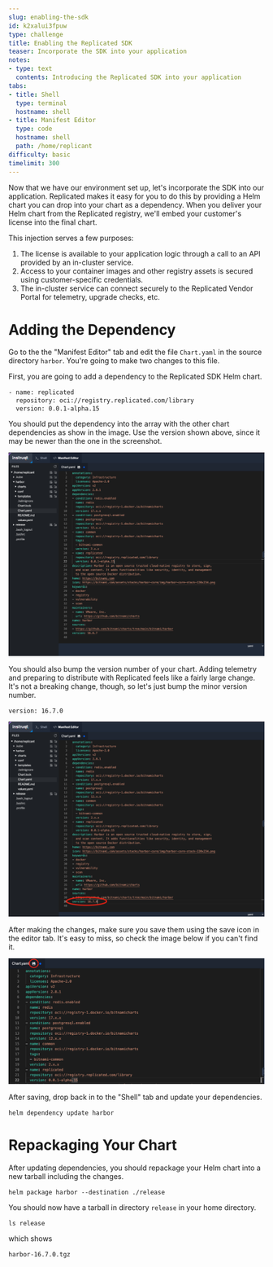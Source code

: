 ```yaml
---
slug: enabling-the-sdk
id: k2xalui3fpuw
type: challenge
title: Enabling the Replicated SDK
teaser: Incorporate the SDK into your application
notes:
- type: text
  contents: Introducing the Replicated SDK into your application
tabs:
- title: Shell
  type: terminal
  hostname: shell
- title: Manifest Editor
  type: code
  hostname: shell
  path: /home/replicant
difficulty: basic
timelimit: 300
---
```


Now that we have our environment set up, let's incorporate the
SDK into our application. Replicated makes it easy for you to do
this by providing a Helm chart you can drop into your chart as a
dependency. When you deliver your Helm chart from the Replicated
registry, we'll embed your customer's license into the final
chart.

This injection serves a few purposes:

1. The license is available to your application logic through a
   call to an API provided by an in-cluster service.
2. Access to your container images and other registry
   assets is secured using customer-specific credentials.
3. The in-cluster service can connect securely to the Replicated
   Vendor Portal for telemetry, upgrade checks, etc.

Adding the Dependency
======================

Go to the the "Manifest Editor" tab and edit the file `Chart.yaml` in
the source directory `harbor`. You're going to make two changes to
this file.

First, you are going to add a dependency to the Replicated SDK Helm
chart.

```
- name: replicated
  repository: oci://registry.replicated.com/library
  version: 0.0.1-alpha.15
```

You should put the dependency into the array with the other
chart dependencies as show in the image. Use the version shown
above, since it may be newer than the one in the screenshot.

![Adding the Dependency](../assets/adding-the-dependency.png)

You should also bump the version number of your chart. Adding
telemetry and preparing to distribute with Replicated feels like
a fairly large change. It's not a breaking change, though, so
let's just bump the minor version number.

```
version: 16.7.0
```

![Bumping the Chart Version](../assets/bumping-the-version.png)

After making the changes, make sure you save them using the save
icon in the editor tab. It's easy to miss, so check the image
below if you can't find it.

![Saving Your Changes](../assets/saving-your-changes.png)

After saving, drop back in to the "Shell" tab and update your
dependencies.

```shell
helm dependency update harbor
```

Repackaging Your Chart
=====================

After updating dependencies, you should repackage your Helm
chart into a new tarball including the changes.

```
helm package harbor --destination ./release
```

You should now have a tarball in directory `release` in your
home directory.

```
ls release
```

which shows

```
harbor-16.7.0.tgz
```
